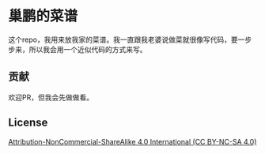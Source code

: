 # 巢鹏的菜谱

这个repo，我用来放我家的菜谱。我一直跟我老婆说做菜就很像写代码，要一步步来，所以我会用一个近似代码的方式来写。

## 贡献

欢迎PR，但我会先做做看。

## License

[Attribution-NonCommercial-ShareAlike 4.0 International (CC BY-NC-SA 4.0)](https://creativecommons.org/licenses/by-nc-sa/4.0/)
